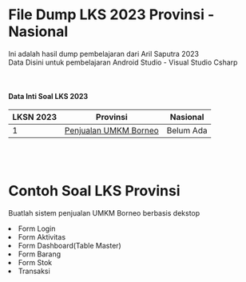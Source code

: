 # File Dump LKS 2023 Provinsi - Nasional
<p>
  Ini adalah hasil dump pembelajaran dari Aril Saputra 2023 <br>
  Data Disini untuk pembelajaran Android Studio - Visual Studio Csharp
</p>
<br>

<h4>Data Inti Soal LKS 2023</h4>

LKSN 2023 | Provinsi | Nasional
--- | --- | ---
1 | <a href=''>Penjualan UMKM Borneo</a> | Belum Ada

<br>
<br>
<h1>Contoh Soal LKS Provinsi</h1>
<p>
  Buatlah sistem penjualan UMKM Borneo berbasis dekstop <br>
  <li>Form Login</li>
  <li>Form Aktivitas</li>
  <li>Form Dashboard(Table Master)</li>
  <li>Form Barang</li>
  <li>Form Stok</li>
  <li>Transaksi</li>
</p>
